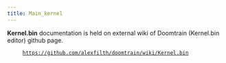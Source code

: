 ```yaml
---
title: Main_kernel
---
```


**Kernel.bin** documentation is held on external wiki of Doomtrain (Kernel.bin editor) github page.

`     `[`https://github.com/alexfilth/doomtrain/wiki/Kernel.bin`](https://github.com/alexfilth/doomtrain/wiki/Kernel.bin)
